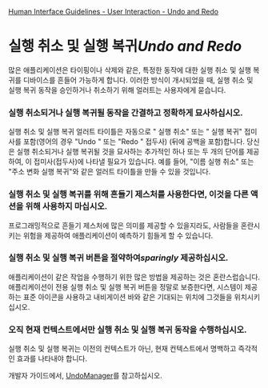 [Human Interface Guidelines - User Interaction - Undo and Redo](https://developer.apple.com/design/human-interface-guidelines/ios/user-interaction/undo-and-redo/)

# 실행 취소 및 실행 복귀*Undo and Redo*

많은 애플리케이션은 타이핑이나 삭제와 같은, 특정한 동작에 대한 실행 취소 및 실행 복귀를 디바이스를 흔들어 가능하게 합니다. 이러한 방식이 개시되었을 때, 실행 취소 및 실행 복귀 동작을 승인하거나 취소하기 위해 얼러트는 사용자에게 묻습니다.

### 실행 취소되거나 실행 복귀될 동작을 간결하고 정확하게 묘사하십시오.

실행 취소 및 실행 복귀 얼러트 타이틀은 자동으로 " 실행 취소" 또는 " 실행 복귀" 접미사를 포함(영어의 경우 "Undo " 또는 "Redo " 접두사) (뒤에 공백을 포함)합니다. 당신은 실행 취소되거나 실행 복귀될 것을 묘사하는 추가적인 하나 또는 두 개의 단어를 제공하여, 이 접미사(접두사)에 나타낼 필요가 있습니다. 예를 들어, "이름 실행 취소" 또는 "주소 변화 실행 복귀"와 같은 얼러트 타이틀을 만들 수 있을 것입니다.

### 실행 취소 및 실행 복귀를 위해 흔들기 제스처를 사용한다면, 이것을 다른 액션을 위해 사용하지 마십시오.

프로그래밍적으로 흔들기 제스처에 많은 의미를 제공할 수 있을지라도, 사람들을 혼란시키는 위험을 제공하여 애플리케이션이 예측하기 힘들게 할 수 있습니다.

### 실행 취소 및 실행 복귀 버튼을 절약하여*sparingly* 제공하십시오.

애플리케이션이 같은 작업을 수행하기 위한 많은 방법을 제공하는 것은 혼란스럽습니다. 애플리케이션이 전용 실행 취소 및 실행 복귀 버튼을 정말로 보증한다면, 시스템이 제공하는 표준 아이콘을 사용하고 내비게이션 바와 같은 기대되는 위치에 그것들을 위치시키십시오.

### 오직 현재 컨텍스트에서만 실행 취소 및 실행 복귀 동작을 수행하십시오.

실행 취소 및 실행 복귀는 이전의 컨텍스트가 아닌, 현재 컨텍스트에서 명백하고 즉각적인 효과를 나타내야 합니다.

개발자 가이드에서, [UndoManager](https://developer.apple.com/documentation/foundation/undomanager)를 참고하십시오.